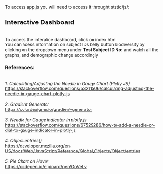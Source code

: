 To access app.js you will need to access it throught static/js/:

## Interactive Dashboard
<br>To access the interatice dashboard, click on index.html
<br>You can acess information on subject IDs belly button biodiversity by clicking on the dropdown menu under **Test Subject ID No:** and watch all the graphs, and demographic change accordingly 

### References:
<br>*1. Calculating/Adjusting the Needle in Gauge Chart (Plotly JS)*
<br>https://stackoverflow.com/questions/53211506/calculating-adjusting-the-needle-in-gauge-chart-plotly-js
<br>
<br>*2. Gradient Generator*
<br>https://colordesigner.io/gradient-generator 
<br>
<br>*3. Needle for Gauge indicator in plotly.js*
<br>https://stackoverflow.com/questions/67529286/how-to-add-a-needle-or-dial-to-gauge-indicator-in-plotly-js
<br>
<br>*4. Object.entries()*
<br>https://developer.mozilla.org/en-US/docs/Web/JavaScript/Reference/Global_Objects/Object/entries
<br>
<br>*5. Pie Chart on Hover*
<br>https://codepen.io/etpinard/pen/GoVeLv  






